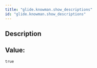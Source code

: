 ```yaml
---
title: "glide.knowman.show_descriptions"
id: "glide.knowman.show_descriptions"
---
```

## Description



## Value: 
```
true
```